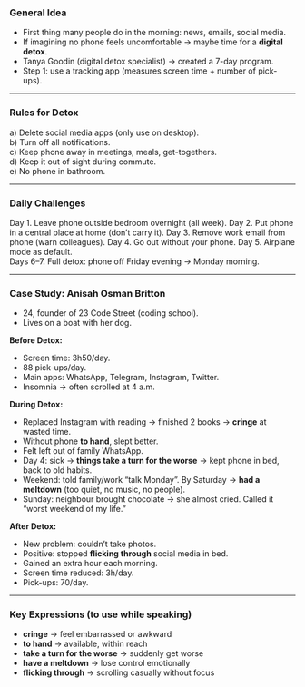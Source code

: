 ### General Idea

- First thing many people do in the morning: news, emails, social media.
- If imagining no phone feels uncomfortable → maybe time for a **digital detox**.
- Tanya Goodin (digital detox specialist) → created a 7-day program.
- Step 1: use a tracking app (measures screen time + number of pick-ups).

---

### Rules for Detox

a) Delete social media apps (only use on desktop).  
b) Turn off all notifications.  
c) Keep phone away in meetings, meals, get-togethers.  
d) Keep it out of sight during commute.  
e) No phone in bathroom.

---

### Daily Challenges

Day 1. Leave phone outside bedroom overnight (all week).
Day 2. Put phone in a central place at home (don’t carry it).
Day 3. Remove work email from phone (warn colleagues).
Day 4. Go out without your phone.
Day 5. Airplane mode as default.  
Days 6–7. Full detox: phone off Friday evening → Monday morning.

---

### Case Study: **Anisah Osman Britton**

- 24, founder of 23 Code Street (coding school).
- Lives on a boat with her dog.

**Before Detox:**

- Screen time: 3h50/day.
- 88 pick-ups/day.
- Main apps: WhatsApp, Telegram, Instagram, Twitter.
- Insomnia → often scrolled at 4 a.m.

**During Detox:**

- Replaced Instagram with reading → finished 2 books → **cringe** at wasted time.
- Without phone **to hand**, slept better.
- Felt left out of family WhatsApp.
- Day 4: sick → **things take a turn for the worse** → kept phone in bed, back to old habits.
- Weekend: told family/work “talk Monday”. By Saturday → **had a meltdown** (too quiet, no music, no people).
- Sunday: neighbour brought chocolate → she almost cried. Called it “worst weekend of my life.”

**After Detox:**

- New problem: couldn’t take photos.
- Positive: stopped **flicking through** social media in bed.
- Gained an extra hour each morning.
- Screen time reduced: 3h/day.
- Pick-ups: 70/day.

---

### Key Expressions (to use while speaking)

- **cringe** → feel embarrassed or awkward
- **to hand** → available, within reach
- **take a turn for the worse** → suddenly get worse
- **have a meltdown** → lose control emotionally
- **flicking through** → scrolling casually without focus
